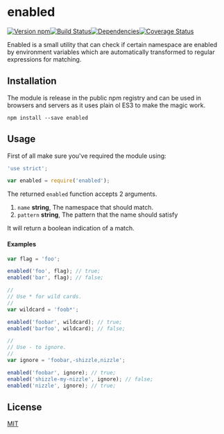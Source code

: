 # enabled

[![Version npm][version]](http://browsenpm.org/package/enabled)[![Build Status][build]](https://travis-ci.org/3rd-Eden/enabled)[![Dependencies][david]](https://david-dm.org/3rd-Eden/enabled)[![Coverage Status][cover]](https://coveralls.io/r/3rd-Eden/enabled?branch=master)

[version]: http://img.shields.io/npm/v/enabled.svg?style=flat-square
[build]: http://img.shields.io/travis/3rd-Eden/enabled/master.svg?style=flat-square
[david]: https://img.shields.io/david/3rd-Eden/enabled.svg?style=flat-square
[cover]: http://img.shields.io/coveralls/3rd-Eden/enabled/master.svg?style=flat-square

Enabled is a small utility that can check if certain namespace are enabled by
environment variables which are automatically transformed to regular expressions
for matching.

## Installation

The module is release in the public npm registry and can be used in browsers and
servers as it uses plain ol ES3 to make the magic work.

```
npm install --save enabled
```

## Usage

First of all make sure you've required the module using:

```js
'use strict';

var enabled = require('enabled');
```

The returned `enabled` function accepts 2 arguments.

1. `name` **string**, The namespace that should match.
2. `pattern` **string**, The pattern that the name should satisfy

It will return a boolean indication of a match.

#### Examples

```js
var flag = 'foo';

enabled('foo', flag); // true;
enabled('bar', flag); // false;

//
// Use * for wild cards.
//
var wildcard = 'foob*';

enabled('foobar', wildcard); // true;
enabled('barfoo', wildcard); // false;

//
// Use - to ignore.
//
var ignore = 'foobar,-shizzle,nizzle';

enabled('foobar', ignore); // true;
enabled('shizzle-my-nizzle', ignore); // false;
enabled('nizzle', ignore); // true;
```

## License

[MIT](LICENSE)
